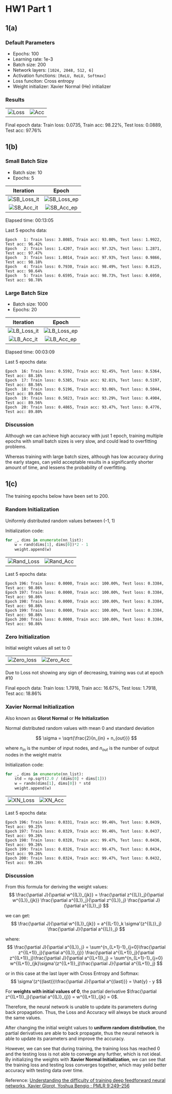 # HW1 Part 1

## 1(a)

### Default Parameters

* Epochs: 100
* Learning rate: 1e-3
* Batch size: 200
* Network layers: `[1024, 2048, 512, 6]`
* Activation functions: `[ReLU, ReLU, Softmax]`
* Loss funciton: Cross entropy
* Weight initializer: Xavier Normal (He) initializer

### Results

| | |
|:--:|:--:|
| ![Loss](https://github.com/yuchen071/Feedforward-Classification-Network/blob/main/results/imgs/Loss.png) | ![Acc](https://github.com/yuchen071/Feedforward-Classification-Network/blob/main/results/imgs/Accuracy.png) |

Final epoch data: Train loss: 0.0735, Train acc: 98.22%, Test loss: 0.0889, Test acc: 97.76%

## 1(b)

### Small Batch Size

* Batch size: 10
* Epochs: 5

| Iteration | Epoch |
|:--:|:--:|
| ![SB_Loss_it](https://github.com/yuchen071/Feedforward-Classification-Network/blob/main/results/imgs/SB_Loss_it.png) | ![SB_Loss_ep](https://github.com/yuchen071/Feedforward-Classification-Network/blob/main/results/imgs/SB_Loss_ep.png) |
| ![SB_Acc_it](https://github.com/yuchen071/Feedforward-Classification-Network/blob/main/results/imgs/SB_Acc_it.png) | ![SB_Acc_ep](https://github.com/yuchen071/Feedforward-Classification-Network/blob/main/results/imgs/SB_Acc_ep.png) |

Elapsed time: 00:13:05

Last 5 epochs data:
```
Epoch   1: Train loss: 3.8085, Train acc: 93.00%, Test loss: 1.9922, Test acc: 96.42%
Epoch   2: Train loss: 1.4207, Train acc: 97.32%, Test loss: 1.2871, Test acc: 97.47%
Epoch   3: Train loss: 1.0014, Train acc: 97.93%, Test loss: 0.9866, Test acc: 98.18%
Epoch   4: Train loss: 0.7930, Train acc: 98.49%, Test loss: 0.8125, Test acc: 98.64%
Epoch   5: Train loss: 0.6595, Train acc: 98.73%, Test loss: 0.6950, Test acc: 98.78%
```

### Large Batch Size

* Batch size: 1000
* Epochs: 20

| Iteration | Epoch |
|:--:|:--:|
| ![LB_Loss_it](https://github.com/yuchen071/Feedforward-Classification-Network/blob/main/results/imgs/LB_Loss_it.png) | ![LB_Loss_ep](https://github.com/yuchen071/Feedforward-Classification-Network/blob/main/results/imgs/LB_Loss_ep.png) |
| ![LB_Acc_it](https://github.com/yuchen071/Feedforward-Classification-Network/blob/main/results/imgs/LB_Acc_it.png) | ![LB_Acc_ep](https://github.com/yuchen071/Feedforward-Classification-Network/blob/main/results/imgs/LB_Acc_ep.png) |

Elapsed time: 00:03:09

Last 5 epochs data:
```
Epoch  16: Train loss: 0.5592, Train acc: 92.45%, Test loss: 0.5364, Test acc: 88.16%
Epoch  17: Train loss: 0.5385, Train acc: 92.81%, Test loss: 0.5197, Test acc: 88.56%
Epoch  18: Train loss: 0.5196, Train acc: 93.06%, Test loss: 0.5044, Test acc: 89.04%
Epoch  19: Train loss: 0.5023, Train acc: 93.29%, Test loss: 0.4904, Test acc: 89.56%
Epoch  20: Train loss: 0.4865, Train acc: 93.47%, Test loss: 0.4776, Test acc: 89.80%
```

### Discussion

Although we can achieve high accuracy with just 1 epoch, training multiple epochs with small batch sizes is very slow, and could lead to overfitting problems.

Whereas training with large batch sizes, although has low accuracy during the early stages, can yeild acceptable results in a significantly shorter amount of time, and lessens the probability of overfitting. 

## 1(c)

The training epochs below have been set to 200.

### Random Initialization

Uniformly distributed random values between (-1, 1) 

Initialization code: 

```python
for _, dims in enumerate(nn_list):
    w = rand(dims[1], dims[0])*2 - 1
    weight.append(w)
```

| | |
|:--:|:--:|
| ![Rand_Loss](https://github.com/yuchen071/Feedforward-Classification-Network/blob/main/results/imgs/Rand_loss.png) | ![Rand_Acc](https://github.com/yuchen071/Feedforward-Classification-Network/blob/main/results/imgs/Rand_acc.png) |

Last 5 epochs data:
```
Epoch 196: Train loss: 0.0000, Train acc: 100.00%, Test loss: 0.3384, Test acc: 98.86%
Epoch 197: Train loss: 0.0000, Train acc: 100.00%, Test loss: 0.3384, Test acc: 98.86%
Epoch 198: Train loss: 0.0000, Train acc: 100.00%, Test loss: 0.3384, Test acc: 98.86%
Epoch 199: Train loss: 0.0000, Train acc: 100.00%, Test loss: 0.3384, Test acc: 98.86%
Epoch 200: Train loss: 0.0000, Train acc: 100.00%, Test loss: 0.3384, Test acc: 98.86%
```


### Zero Initialization

Initial weight values all set to 0

| | |
|:--:|:--:|
| ![Zero_loss](https://github.com/yuchen071/Feedforward-Classification-Network/blob/main/results/imgs/zero_loss.png) | ![Zero_Acc](https://github.com/yuchen071/Feedforward-Classification-Network/blob/main/results/imgs/zero_acc.png) |

Due to Loss not showing any sign of decreasing, training was cut at epoch #10

Final epoch data: Train loss: 1.7918, Train acc: 16.67%, Test loss: 1.7918, Test acc: 18.86%

### Xavier Normal Initialization

Also known as **Glorot Normal** or **He Initialization**

Normal distributed random values with mean 0 and standard deviation

$$ \sigma = \sqrt{\frac{2}{n_{in} + n_{out}}} $$

where $n_{in}$ is the number of input nodes, and $n_{out}$ is the number of output nodes in the weight matrix

Initialization code:

```python
for _, dims in enumerate(nn_list):
    std = np.sqrt(2.0 / (dims[0] + dims[1]))
    w = randn(dims[1], dims[0]) * std
    weight.append(w)
```

| | |
|:---:|:---:|
| ![XN_Loss](https://github.com/yuchen071/Feedforward-Classification-Network/blob/main/results/imgs/xn_loss.png)  | ![XN_Acc](https://github.com/yuchen071/Feedforward-Classification-Network/blob/main/results/imgs/xn_acc.png) |


Last 5 epochs data:
```
Epoch 196: Train loss: 0.0331, Train acc: 99.46%, Test loss: 0.0439, Test acc: 99.25%
Epoch 197: Train loss: 0.0329, Train acc: 99.46%, Test loss: 0.0437, Test acc: 99.26%
Epoch 198: Train loss: 0.0328, Train acc: 99.47%, Test loss: 0.0436, Test acc: 99.26%
Epoch 199: Train loss: 0.0326, Train acc: 99.47%, Test loss: 0.0434, Test acc: 99.26%
Epoch 200: Train loss: 0.0324, Train acc: 99.47%, Test loss: 0.0432, Test acc: 99.26%
```

### Discussion

From this formula for deriving the weight values:
$$ \frac{\partial J}{\partial w^{(L)}_{jk}} = \frac{\partial z^{(L)}_j}{\partial w^{(L)}_{jk}} \frac{\partial a^{(L)}_j}{\partial z^{(L)}_j} \frac{\partial J}{\partial a^{(L)}_j} $$

we can get:
$$ \frac{\partial J}{\partial w^{(L)}_{jk}} = a^{(L-1)}_k \sigma'(z^{(L)}_j) \frac{\partial J}{\partial a^{(L)}_j} $$

where:
$$ \frac{\partial J}{\partial a^{(L)}_j} = \sum^{n_{L+1}-1}_{j=0}\frac{\partial z^{(L+1)}_j}{\partial a^{(L)}_{j}} \frac{\partial a^{(L+1)}_j}{\partial z^{(L+1)}_j}\frac{\partial J}{\partial a^{(L+1)}_j} = \sum^{n_{L+1}-1}_{j=0} w^{(L+1)}_{jk}\sigma'(z^{(L+1)}_j)\frac{\partial J}{\partial a^{(L+1)}_j} $$

or in this case at the last layer with Cross Entropy and Softmax:
$$ \sigma'(z^{(last)})\frac{\partial J}{\partial a^{(last)}} = \hat{y} - y $$

For **weights with initial values of 0**, the partial derivative $\frac{\partial z^{(L+1)}_j}{\partial a^{(L)}_{j}} = w^{(L+1)}_{jk} = 0$.

Therefore, the neural network is unable to update its parameters during back propagation. Thus, the Loss and Accuracy will always be stuck around the same values.

After changing the initial weight values to **uniform random distribution**, the partial derivatives are able to back propagate, thus the neural network is able to update its parameters and improve the accuracy.

However, we can see that during training, the training loss has reached 0 and the testing loss is not able to converge any further, which is not ideal. By initializing the weights with **Xavier Normal Initialization**, we can see that the training loss and testing loss converges together, which may yeild better accuracy with testing data over time.

Reference: [Understanding the difficulty of training deep feedforward neural networks, Xavier Glorot, Yoshua Bengio ; PMLR 9:249–256](http://proceedings.mlr.press/v9/glorot10a/glorot10a.pdf)